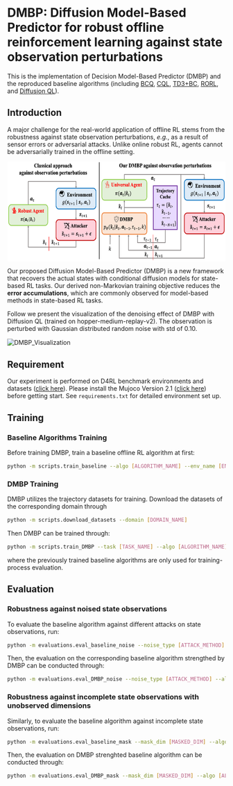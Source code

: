 # DMBP: Diffusion Model-Based Predictor for robust offline reinforcement learning against  state observation perturbations

This is the implementation of Decision Model-Based Predictor (DMBP) and the reproduced baseline algorithms (including [BCQ](https://arxiv.org/abs/1812.02900), [CQL](https://proceedings.neurips.cc/paper/2020/hash/0d2b2061826a5df3221116a5085a6052-Abstract.html), [TD3+BC](https://proceedings.neurips.cc/paper/2021/hash/a8166da05c5a094f7dc03724b41886e5-Abstract.html), [RORL](https://arxiv.org/abs/2206.02829), and [Diffusion QL](https://arxiv.org/abs/2208.06193)).

## Introduction

A major challenge for the real-world application of offline RL stems from the robustness against state observation perturbations, *e.g.*, as a result of sensor errors or adversarial attacks. Unlike online robust RL, agents cannot be adversarially trained in the offline setting.

<div style="text-align: center;">
<img src="present/intro.png" width = "600" height= "230" align=center >
</div>

Our proposed Diffusion Model-Based Predictor (DMBP) is a new framework that recovers the actual states with conditional diffusion models for state-based RL tasks. Our derived non-Markovian training objective reduces the **error accumulations**, which are commonly observed for model-based methods in state-based RL tasks.

Follow we present the visualization of the denoising effect of DMBP with Diffusion QL (trained on hopper-medium-replay-v2). The observation is perturbed with Gaussian distributed random noise with std of 0.10.

 <img src="present/Hopper_medium_replay.gif" width = "700" height = "700" alt="DMBP_Visualization" align=center />  


## Requirement
Our experiment is performed on D4RL benchmark environments and datasets ([click here](https://sites.google.com/view/d4rl-anonymous/)).
Please install the Mujoco Version 2.1 
([click here](https://github.com/deepmind/mujoco/releases)) before getting start. See `requirements.txt` for detailed environment set up.  

## Training
### Baseline Algorithms Training
Before training DMBP, train a baseline offline RL algorithm at first:
```bash
python -m scripts.train_baseline --algo [ALGORITHM_NAME] --env_name [ENV_NAME] --dataset [DATASET_NAME]
```
### DMBP Training
DMBP utilizes the trajectory datasets for training. Download the datasets of the corresponding domain through
```bash
python -m scripts.download_datasets --domain [DOMAIN_NAME]
```
Then DMBP can be trained through:
```bash
python -m scripts.train_DMBP --task [TASK_NAME] --algo [ALGORITHM_NAME] --env_name [ENV_NAME] --dataset [DATASET_NAME]
```
where the previously trained baseline algorithms are only used for training-process evaluation.

## Evaluation
### Robustness against noised state observations
To evaluate the baseline algorithm against different attacks on state observations, run:
```bash
python -m evaluations.eval_baseline_noise --noise_type [ATTACK_METHOD] --algo [ALGORITHM_NAME] --env_name [ENV_NAME] --dataset [DATASET_NAME]
```
Then, the evaluation on the corresponding baseline algorithm strengthed by DMBP can be conducted through:
```bash
python -m evaluations.eval_DMBP_noise --noise_type [ATTACK_METHOD] --algo [ALGORITHM_NAME] --env_name [ENV_NAME] --dataset [DATASET_NAME]
```
### Robustness against incomplete state observations with unobserved dimensions
Similarly, to evaluate the baseline algorithm against incomplete state observations, run:
```bash
python -m evaluations.eval_baseline_mask --mask_dim [MASKED_DIM] --algo [ALGORITHM_NAME] --env_name [ENV_NAME] --dataset [DATASET_NAME]
```
Then, the evaluation on DMBP strenghted baseline algorithm can be conducted through:
```bash
python -m evaluations.eval_DMBP_mask --mask_dim [MASKED_DIM] --algo [ALGORITHM_NAME] --env_name [ENV_NAME] --dataset [DATASET_NAME]
```
